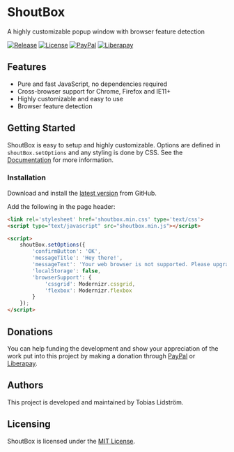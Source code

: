 # ShoutBox
A highly customizable popup window with browser feature detection

[![Release](https://img.shields.io/github/v/release/tobiaslidstrom/shoutbox)](/../../releases/)
[![License](https://img.shields.io/github/license/tobiaslidstrom/shoutbox)](LICENSE)
[![PayPal](https://img.shields.io/badge/donate-PayPal-blue)](https://paypal.me/tobiaslidstrom)
[![Liberapay](https://img.shields.io/liberapay/patrons/tobiaslidstrom)](https://liberapay.com/tobiaslidstrom)

## Features
* Pure and fast JavaScript, no dependencies required
* Cross-browser support for Chrome, Firefox and IE11+
* Highly customizable and easy to use
* Browser feature detection

## Getting Started
ShoutBox is easy to setup and highly customizable. Options are defined in `shoutBox.setOptions` and any styling is done by CSS. See the [Documentation](docs/reference.md) for more information.

### Installation
Download and install the [latest version](/../../releases/) from GitHub.

Add the following in the page header:
```html
<link rel='stylesheet' href='shoutbox.min.css' type='text/css'>
<script type="text/javascript" src="shoutbox.min.js"></script>

<script>
	shoutBox.setOptions({
		'confirmButton': 'OK',
		'messageTitle': 'Hey there!',
		'messageText': 'Your web browser is not supported. Please upgrade to a modern browser.',
		'localStorage': false,
		'browserSupport': {
			'cssgrid': Modernizr.cssgrid,
			'flexbox': Modernizr.flexbox
		}
	});
</script>
```

## Donations
You can help funding the development and show your appreciation of the work put into this project by making a donation through [PayPal](https://paypal.me/tobiaslidstrom) or [Liberapay](https://liberapay.com/tobiaslidstrom).

## Authors
This project is developed and maintained by Tobias Lidström.

## Licensing
ShoutBox is licensed under the [MIT License](LICENSE).